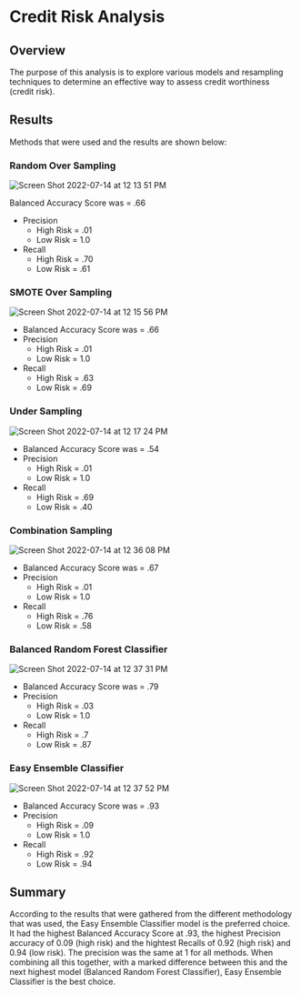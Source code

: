 # Credit Risk Analysis
## Overview
The purpose of this analysis is to explore various models and resampling techniques to determine an effective way to assess credit worthiness (credit risk).

## Results
Methods that were used and the results are shown below:

### Random Over Sampling
![Screen Shot 2022-07-14 at 12 13 51 PM](https://user-images.githubusercontent.com/93801125/179046226-f4faac43-36fa-4323-b03c-390e34c68beb.png)



Balanced Accuracy Score was = .66
* Precision
  * High Risk = .01
  * Low Risk = 1.0
* Recall
  * High Risk = .70
  * Low Risk = .61


### SMOTE Over Sampling
![Screen Shot 2022-07-14 at 12 15 56 PM](https://user-images.githubusercontent.com/93801125/179046239-b7edde5c-8a13-4195-9443-6805edd70289.png)



* Balanced Accuracy Score was = .66
* Precision
  * High Risk = .01
  * Low Risk = 1.0
* Recall
  * High Risk = .63
  * Low Risk = .69


### Under Sampling
![Screen Shot 2022-07-14 at 12 17 24 PM](https://user-images.githubusercontent.com/93801125/179046262-2b19047e-531e-4b6c-a928-274c142d2e98.png)



* Balanced Accuracy Score was = .54
* Precision
  * High Risk = .01
  * Low Risk = 1.0
* Recall
  * High Risk = .69
  * Low Risk = .40


### Combination Sampling
![Screen Shot 2022-07-14 at 12 36 08 PM](https://user-images.githubusercontent.com/93801125/179047540-94441b93-7a00-4986-a385-c24d0dbb1736.png)




* Balanced Accuracy Score was = .67
* Precision
  * High Risk = .01
  * Low Risk = 1.0
* Recall
  * High Risk = .76
  * Low Risk = .58


### Balanced Random Forest Classifier
![Screen Shot 2022-07-14 at 12 37 31 PM](https://user-images.githubusercontent.com/93801125/179047531-6cc82fd8-b78d-4c2f-89c6-99a8cc3e522d.png)




* Balanced Accuracy Score was = .79
* Precision
  * High Risk = .03
  * Low Risk = 1.0
* Recall
  * High Risk = .7
  * Low Risk = .87


### Easy Ensemble Classifier
![Screen Shot 2022-07-14 at 12 37 52 PM](https://user-images.githubusercontent.com/93801125/179047515-60543886-e5d7-41a4-b66c-2cec22adbfb4.png)




* Balanced Accuracy Score was = .93
* Precision
  * High Risk = .09
  * Low Risk = 1.0
* Recall
  * High Risk = .92
  * Low Risk = .94


## Summary

According to the results that were gathered from the different methodology that was used, the Easy Ensemble Classifier model is the preferred choice.  It had the highest Balanced Accuracy Score at .93, the highest Precision accuracy of 0.09 (high risk) and the hightest Recalls of 0.92 (high risk) and 0.94 (low risk).  The precision was the same at 1 for all methods. When combining all this together, with a marked difference between this and the next highest model (Balanced Random Forest Classifier), Easy Ensemble Classifier is the best choice.
